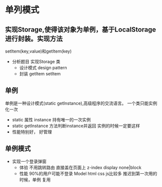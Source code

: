 # 单列模式

## 实现Storage,使得该对象为**单例**，基于LocalStorage进行封装。实现方法
setItem(key,value)和getItem(key)
- 分析题目
  实现Storage 类
  - 设计模式 design pattern
  - 封装
      getItem
      setItem

## 单例
单例是一种设计模式(static getInstance),高级程序的交流语言。
一个类只能实例化一次
- static 属性 instance 持有唯一的一次实例
- static getInstance 方法判断instance并返回
    实例的时候一定要这样
- 性能特别好， 好管理

## 单例模式

- 实现一个登录弹窗
     - 体验
     不用跳转路由 直接盖在页面上
     z-index  display none|block
     - 性能
     90%的用户可能不登录
     Model html css js比较多
     推迟到第一次用的时候，单例
     复用
     